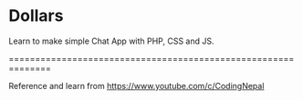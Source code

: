 # Dollars
Learn to make simple Chat App with PHP, CSS and JS.

==============================================================

Reference and learn from https://www.youtube.com/c/CodingNepal
